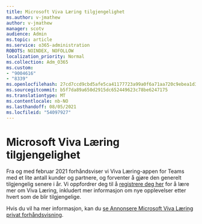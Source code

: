 ```yaml
---
title: Microsoft Viva Læring tilgjengelighet
ms.author: v-jmathew
author: v-jmathew
manager: scotv
audience: Admin
ms.topic: article
ms.service: o365-administration
ROBOTS: NOINDEX, NOFOLLOW
localization_priority: Normal
ms.collection: Adm_O365
ms.custom:
- "9004616"
- "8339"
ms.openlocfilehash: 27cd7ccd9cbd5afe5ca41177723a99a0f6a71aa720c9ebea1d3889bcbb140d20
ms.sourcegitcommit: b5f7da89a650d2915dc652449623c78be6247175
ms.translationtype: MT
ms.contentlocale: nb-NO
ms.lasthandoff: 08/05/2021
ms.locfileid: "54097927"
---
```

# <a name="microsoft-viva-learning-availability"></a>Microsoft Viva Læring tilgjengelighet

Fra og med februar 2021 forhåndsviser vi Viva Læring-appen for Teams med et lite antall kunder og partnere, og forventer å gjøre den generelt tilgjengelig senere i år. Vi oppfordrer deg til å [registrere deg her](https://aka.ms/VivaLearningSignup) for å lære mer om Viva Læring, inkludert mer informasjon om nye opplevelser etter hvert som de blir tilgjengelige.

Hvis du vil ha mer informasjon, kan du [se Annonsere Microsoft Viva Læring privat forhåndsvisning](https://techcommunity.microsoft.com/t5/microsoft-viva-blog/announcing-microsoft-viva-learning-private-preview/ba-p/2107023).
